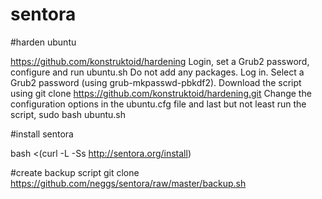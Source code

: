 # sentora

#harden ubuntu

https://github.com/konstruktoid/hardening
Login, set a Grub2 password, configure and run ubuntu.sh
Do not add any packages.
Log in.
Select a Grub2 password (using grub-mkpasswd-pbkdf2).
Download the script using git clone https://github.com/konstruktoid/hardening.git
Change the configuration options in the ubuntu.cfg file and last but not least run the script, sudo bash ubuntu.sh

#install sentora

bash <(curl -L -Ss http://sentora.org/install)

#create backup script
git clone https://github.com/neggs/sentora/raw/master/backup.sh
